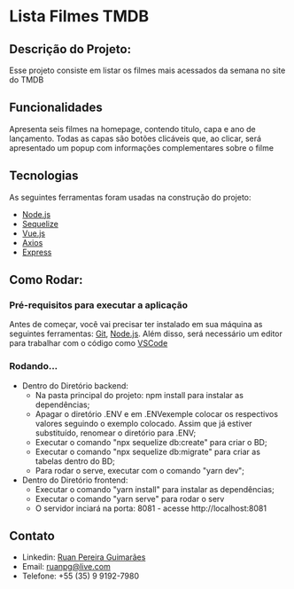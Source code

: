 # Lista Filmes TMDB

## Descrição do Projeto:
Esse projeto consiste em listar os filmes mais acessados da semana no site do TMDB

## Funcionalidades

Apresenta seis filmes na homepage, contendo titulo, capa e ano de lançamento.
Todas as capas são botões clicáveis que, ao clicar, será apresentado um popup com informações complementares sobre o filme

## Tecnologias

As seguintes ferramentas foram usadas na construção do projeto:

- [Node.js](https://nodejs.org/en/)
- [Sequelize](https://sequelize.org/)
- [Vue.js](https://vuejs.org/)
- [Axios](https://axios-http.com/)
- [Express](https://expressjs.com/)

## Como Rodar:

### Pré-requisitos para executar a aplicação

Antes de começar, você vai precisar ter instalado em sua máquina as seguintes ferramentas:
[Git](https://git-scm.com), [Node.js](https://nodejs.org/en/). 
Além disso, será necessário um editor para trabalhar com o código como [VSCode](https://code.visualstudio.com/)

### Rodando...

- Dentro do Diretório backend:
    - Na pasta principal do projeto: npm install para instalar as dependências;
    - Apagar o diretório .ENV e em .ENVexemple colocar os respectivos valores seguindo o exemplo colocado. Assim que já estiver substituído, renomear o diretório para .ENV;
    - Executar o comando "npx sequelize db:create" para criar o BD;
    - Executar o comando "npx sequelize db:migrate" para criar as tabelas dentro do BD;
    - Para rodar o serve, executar com o comando "yarn dev";
- Dentro do Diretório frontend:        
    - Executar o comando "yarn install" para instalar as dependências;
    - Executar o comando "yarn serve" para rodar o serv
    - O servidor inciará na porta: 8081 - acesse http://localhost:8081

## Contato
- Linkedin: [Ruan Pereira Guimarães](https://www.linkedin.com/in/ruan-pereira-1939a112a/)
- Email: ruanpg@live.com
- Telefone: +55 (35) 9 9192-7980